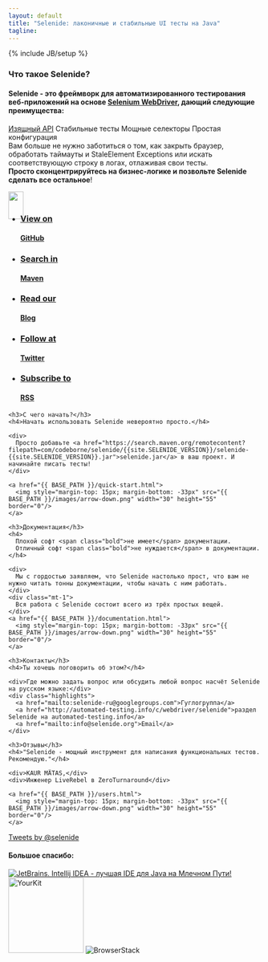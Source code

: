```yaml
---
layout: default
title: "Selenide: лаконичные и стабильные UI тесты на Java"
tagline:
---
```

{% include JB/setup %}

<script>
  $(function(){
    function showNewsLine(newsLine) {
      newsLine.effect( "slide", "slow" );
      newsLine.effect( "shake", "slow" );
    }

    $("header .news .news-line").each(function(i, newsLine) {
      setTimeout(function() {
        showNewsLine($(newsLine));
      }, 500 + i * 1000);
    });
  });
</script>

<div class="short wiki">
<div class="wrapper-color-content">

  <h3>Что такое Selenide?</h3>
  <h4>Selenide - это фреймворк для автоматизированного тестирования веб-приложений на основе <a href="https://docs.seleniumhq.org/projects/webdriver/" target="_blank">Selenium WebDriver</a>, дающий следующие преимущества:</h4>
  <div class="highlights">
    <a href="/documentation.html">Изящный API</a>
    <span>Стабильные тесты</span>
    <span>Мощные селекторы</span>
    <span>Простая конфигурация</span>
  </div>
  <div class="mt-1">
    Вам больше не нужно заботиться о том, как закрыть браузер, обработать таймауты и StaleElement Exceptions 
    или искать соответствующую строку в логах, отлаживая свои тесты.
  </div>

  <div class="mt-1">
    <b> Просто сконцентрируйтесь на бизнес-логике и позвольте Selenide сделать все остальное</b>!
  </div>

  <a href="/quick-start.html">
    <img style="margin-top: 15px; margin-bottom: -33px" src="{{ BASE_PATH }}/images/arrow-down.png" width="30" height="55" alt="" border="0"/>
  </a>
</div>
</div>



<div class="quicklinks">
  <div class="wrapper-color-content">
    <ul class="gray-boxes">
      <li><a href="https://github.com/selenide/selenide" target="_blank"><span class="ql"><h3>View on</h3> <strong><h4>GitHub</h4></strong></span></a></li>
      <li><a href="https://search.maven.org/#search%7Cgav%7C1%7Cg%3A%22com.codeborne%22%20AND%20a%3A%22selenide%22" target="_blank"><span class="ql"><h3>Search in</h3> <strong><h4>Maven</h4></strong></span></a></li>
      <li><a href="{{ BASE_PATH }}/blog.html"><span class="ql"><h3>Read our</h3> <strong><h4>Blog</h4></strong></span></a></li>
      <li><a href="https://twitter.com/selenide" target="_blank"><span class="ql"><h3>Follow at</h3><strong><h4>Twitter</h4></strong></span></a></li>
      <li><a href="{{ BASE_PATH }}/rss"><span class="ql"><h3>Subscribe to</h3><strong><h4>RSS</h4></strong></span></a></li>
    </ul>
  </div>
</div>

<div class="short howto">
  <div class="wrapper-color-content">
  
    <h3>С чего начать?</h3>
    <h4>Начать использовать Selenide невероятно просто.</h4>
  
    <div>  
      Просто добавьте <a href="https://search.maven.org/remotecontent?filepath=com/codeborne/selenide/{{site.SELENIDE_VERSION}}/selenide-{{site.SELENIDE_VERSION}}.jar">selenide.jar</a> в ваш проект. И начинайте писать тесты!
    </div>
    
    <a href="{{ BASE_PATH }}/quick-start.html">
      <img style="margin-top: 15px; margin-bottom: -33px" src="{{ BASE_PATH }}/images/arrow-down.png" width="30" height="55" border="0"/>
    </a>
  </div>
</div>

<div class="short docs">
  <div class="wrapper-color-content">

    <h3>Документация</h3>
    <h4>
      Плохой софт <span class="bold">не имеет</span> документации.
      Отличный софт <span class="bold">не нуждается</span> в документации.
    </h4>
    
    <div>
      Мы с гордостью заявляем, что Selenide настолько прост, что вам не нужно читать тонны документации, чтобы начать с ним работать.
    </div>
    <div class="mt-1">
      Вся работа с Selenide состоит всего из трёх простых вещей.
    </div>
    <a href="{{ BASE_PATH }}/documentation.html">
      <img style="margin-top: 15px; margin-bottom: -33px" src="{{ BASE_PATH }}/images/arrow-down.png" width="30" height="55" border="0"/>
    </a>

  </div>
</div>

<div class="short feedback">
  <div class="wrapper-color-content">
  
    <h3>Контакты</h3>
    <h4>Ты хочешь поговорить об этом?</h4>
  
    <div>Где можно задать вопрос или обсудить любой вопрос насчёт Selenide на русском языке:</div>
    <div class="highlights">
      <a href="mailto:selenide-ru@googlegroups.com">Гуглогруппа</a>
      <a href="http://automated-testing.info/c/webdriver/selenide">раздел Selenide на automated-testing.info</a>
      <a href="mailto:info@selenide.org">Email</a>
    </div>
  
  </div>
</div>

<div class="short testimonials">
  <div class="wrapper-color-content">
  
    <h3>Отзывы</h3>
    <h4>"Selenide - мощный инструмент для написания функциональных тестов. Рекомендую."</h4>
    
    <div>KAUR MÄTAS,</div>
    <div>Инженер LiveRebel в ZeroTurnaround</div>
    
    <a href="{{ BASE_PATH }}/users.html">
      <img style="margin-top: 15px; margin-bottom: -33px" src="{{ BASE_PATH }}/images/arrow-down.png" width="30" height="55" border="0"/>
    </a>
  </div>
</div>

<div class="short">
  <a class="twitter-timeline" href="https://twitter.com/selenide" data-widget-id="397446026996359168">Tweets by @selenide</a>
  <script>
    $(function() {
      !function(d,s,id){var js,fjs=d.getElementsByTagName(s)[0],p=/^http:/.test(d.location)?'http':'https';if(!d.getElementById(id)){js=d.createElement(s);js.id=id;js.src=p+"://platform.twitter.com/widgets.js";fjs.parentNode.insertBefore(js,fjs);}}(document,"script","twitter-wjs");
    });
  </script>
</div>

<a name="thanks"></a>
<div class="short thanks">
  <h4>Большое спасибо:</h4>
  <a href="https://www.jetbrains.com/?from=selenide.org">
    <img src="{{BASE_PATH}}/images/jetbrains.svg" alt="JetBrains. Intellij IDEA - лучшая IDE для Java на Млечном Пути!"/>
  </a>
  <img src="{{BASE_PATH}}/images/yourkit.png" alt="YourKit" style="width: 150px;"/>
  <img src="https://www.browserstack.com/images/mail/browserstack-logo-footer.png" alt="BrowserStack"/>
</div>